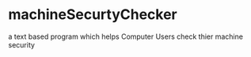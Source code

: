 # machineSecurtyChecker
a text based program which helps Computer Users check thier machine security
